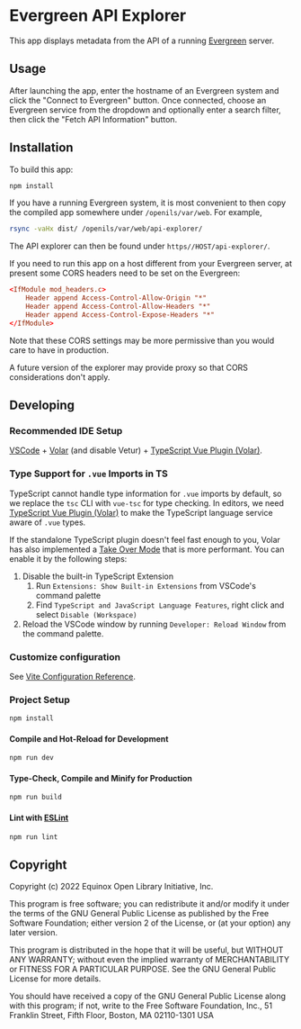 # Evergreen API Explorer

This app displays metadata from the API of a running [Evergreen](https://evergreen-ils.org)
server.

## Usage

After launching the app, enter the hostname of an Evergreen system and click the
"Connect to Evergreen" button. Once connected, choose an Evergreen service from the
dropdown and optionally enter a search filter, then click the "Fetch API Information"
button.

## Installation

To build this app:

```sh
npm install
```

If you have a running Evergreen system, it is most convenient to then copy
the compiled app somewhere under `/openils/var/web`. For example,

```sh
rsync -vaHx dist/ /openils/var/web/api-explorer/
```

The API explorer can then be found under `https//HOST/api-explorer/`.

If you need to run this app on a host different from your Evergreen server,
at present some CORS headers need to be set on the Evergreen:

```conf
<IfModule mod_headers.c>
    Header append Access-Control-Allow-Origin "*"
    Header append Access-Control-Allow-Headers "*"
    Header append Access-Control-Expose-Headers "*"
</IfModule>
```

Note that these CORS settings may be more permissive than you would care
to have in production.

A future version of the explorer may provide proxy so that CORS considerations
don't apply.

## Developing

### Recommended IDE Setup

[VSCode](https://code.visualstudio.com/) + [Volar](https://marketplace.visualstudio.com/items?itemName=Vue.volar) (and disable Vetur) + [TypeScript Vue Plugin (Volar)](https://marketplace.visualstudio.com/items?itemName=Vue.vscode-typescript-vue-plugin).

### Type Support for `.vue` Imports in TS

TypeScript cannot handle type information for `.vue` imports by default, so we replace the `tsc` CLI with `vue-tsc` for type checking. In editors, we need [TypeScript Vue Plugin (Volar)](https://marketplace.visualstudio.com/items?itemName=Vue.vscode-typescript-vue-plugin) to make the TypeScript language service aware of `.vue` types.

If the standalone TypeScript plugin doesn't feel fast enough to you, Volar has also implemented a [Take Over Mode](https://github.com/johnsoncodehk/volar/discussions/471#discussioncomment-1361669) that is more performant. You can enable it by the following steps:

1. Disable the built-in TypeScript Extension
    1) Run `Extensions: Show Built-in Extensions` from VSCode's command palette
    2) Find `TypeScript and JavaScript Language Features`, right click and select `Disable (Workspace)`
2. Reload the VSCode window by running `Developer: Reload Window` from the command palette.

### Customize configuration

See [Vite Configuration Reference](https://vitejs.dev/config/).

### Project Setup

```sh
npm install
```

#### Compile and Hot-Reload for Development

```sh
npm run dev
```

#### Type-Check, Compile and Minify for Production

```sh
npm run build
```

#### Lint with [ESLint](https://eslint.org/)

```sh
npm run lint
```

## Copyright

Copyright (c) 2022 Equinox Open Library Initiative, Inc.

This program is free software; you can redistribute it and/or
modify it under the terms of the GNU General Public License
as published by the Free Software Foundation; either version 2
of the License, or (at your option) any later version.

This program is distributed in the hope that it will be useful,
but WITHOUT ANY WARRANTY; without even the implied warranty of
MERCHANTABILITY or FITNESS FOR A PARTICULAR PURPOSE.  See the
GNU General Public License for more details.

You should have received a copy of the GNU General Public 
License along with this program; if not, write to the Free 
Software Foundation, Inc., 51 Franklin Street, Fifth Floor, 
Boston, MA 02110-1301 USA